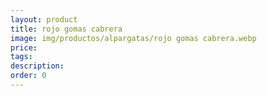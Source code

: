 ```yaml
---
layout: product
title: rojo gomas cabrera
image: img/productos/alpargatas/rojo gomas cabrera.webp
price: 
tags: 
description: 
order: 0
---
```

